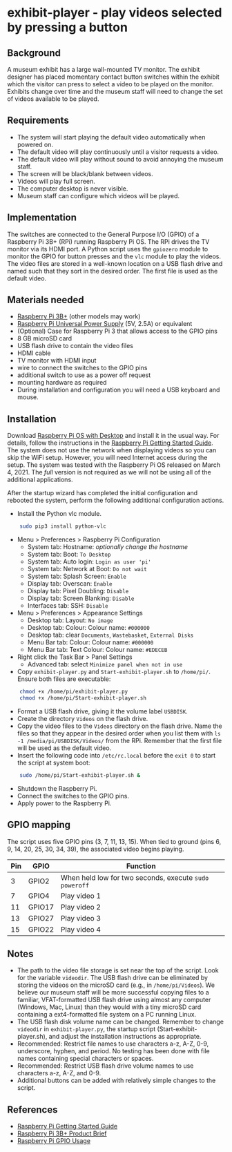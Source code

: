 # exhibit-player - play videos selected by pressing a button

## Background

A museum exhibit has a large wall-mounted TV monitor.
The exhibit designer has placed momentary contact button switches within
the exhibit which the visitor can press to select a video to be played
on the monitor.
Exhibits change over time and the museum staff will need to change the set
of videos available to be played.

## Requirements

- The system will start playing the default video automatically when powered on.
- The default video will play continuously until a visitor requests a video.
- The default video will play without sound to avoid annoying the museum staff.
- The screen will be black/blank between videos.
- Videos will play full screen.
- The computer desktop is never visible.
- Museum staff can configure which videos will be played.

## Implementation

The switches are connected to the General Purpose I/O (GPIO) of a
Raspberry Pi 3B+ (RPi) running Raspberry Pi OS.
The RPi drives the TV monitor via its HDMI port.
A Python script uses the `gpiozero` module to monitor the GPIO
for button presses and the `vlc` module to play the videos.
The video files are stored in a well-known location on a USB flash drive
and named such that they sort in the desired order.
The first file is used as the default video.

## Materials needed

- [Raspberry Pi 3B+](https://www.raspberrypi.org/products/raspberry-pi-3-model-b-plus/) (other models may work)
- [Raspberry Pi Universal Power Supply](https://www.raspberrypi.org/products/raspberry-pi-universal-power-supply/) (5V, 2.5A) or equivalent
- (Optional) Case for Raspberry Pi 3 that allows access to the GPIO pins 
- 8 GB microSD card
- USB flash drive to contain the video files
- HDMI cable
- TV monitor with HDMI input
- wire to connect the switches to the GPIO pins
- additional switch to use as a power off request
- mounting hardware as required
- During installation and configuration you will need a USB keyboard and mouse.

## Installation

Download [Raspberry Pi OS with Desktop](https://www.raspberrypi.org/software/operating-systems/) and install it in the usual way. For details, follow the instructions in the [Raspberry Pi Getting Started Guide](https://projects.raspberrypi.org/en/projects/raspberry-pi-setting-up). The system does not use the network when displaying videos so you can skip the WiFi setup. However, you will need Internet access during the setup. The system was tested with the Raspberry Pi OS released on March 4, 2021. The *full* version is not required as we will not be using all of the additional applications.

After the startup wizard has completed the initial configuration and rebooted
the system, perform the following additional configuration actions.

- Install the Python vlc module.
```bash
	sudo pip3 install python-vlc
```
- Menu > Preferences > Raspberry Pi Configuration
	- System tab: Hostname: *optionally change the hostname*
	- System tab: Boot: `To Desktop`
	- System tab: Auto login: `Login as user 'pi'`
	- System tab: Network at Boot: `Do not wait`
	- System tab: Splash Screen: `Enable`
	- Display tab: Overscan: `Enable`
	- Display tab: Pixel Doubling: `Disable`
	- Display tab: Screen Blanking: `Disable`
	- Interfaces tab: SSH: `Disable`
- Menu > Preferences > Appearance Settings
	- Desktop tab: Layout: `No image`
	- Desktop tab: Colour: Colour name: `#000000`
	- Desktop tab: clear `Documents`, `Wastebasket`, `External Disks`
	- Menu Bar tab: Colour: Colour name: `#000000`
	- Menu Bar tab: Text Colour: Colour name: `#EDECEB`
- Right click the Task Bar > Panel Settings
	- Advanced tab: select `Minimize panel when not in use`
- Copy `exhibit-player.py` and `Start-exhibit-player.sh` to `/home/pi/`. Ensure both files are executable: 
```bash
	chmod +x /home/pi/exhibit-player.py
	chmod +x /home/pi/Start-exhibit-player.sh
```
- Format a USB flash drive, giving it the volume label `USBDISK`.
- Create the directory `Videos` on the flash drive.
- Copy the video files to the `Videos` directory on the flash drive. Name the files so that they appear in the desired order when you list them with `ls -1 /media/pi/USBDISK/Videos/` from the RPi. Remember that the first file will be used as the default video.
- Insert the following code into `/etc/rc.local` before the `exit 0` to start the script at system boot:
```bash
	sudo /home/pi/Start-exhibit-player.sh &
```
- Shutdown the Raspberry Pi.
- Connect the switches to the GPIO pins.
- Apply power to the Raspberry Pi.

## GPIO mapping

The script uses five GPIO pins (3, 7, 11, 13, 15). When tied to ground (pins
6, 9, 14, 20, 25, 30, 34, 39), the associated video begins playing.

Pin | GPIO | Function
----|------|---------
3 | GPIO2 | When held low for two seconds, execute `sudo poweroff`
7 | GPIO4 | Play video 1
11 | GPIO17 | Play video 2
13 | GPIO27 | Play video 3
15 | GPIO22 | Play video 4

## Notes

- The path to the video file storage is set near the top of the script. Look for the variable `videodir`. The USB flash drive can be eliminated by storing the videos on the microSD card (e.g., in `/home/pi/Videos`). We believe our museum staff will be more successful copying files to a familiar, VFAT-formatted USB flash drive using almost any computer (Windows, Mac, Linux) than they would with a tiny microSD card containing a ext4-formatted file system on a PC running Linux.
- The USB flash disk volume name can be changed. Remember to change `videodir` in `exhibit-player.py`, the startup script (Start-exhibit-player.sh), and adjust the installation instructions as appropriate.
- Recommended: Restrict file names to use characters a-z, A-Z, 0-9, underscore, hyphen, and period. No testing has been done with file names containing special characters or spaces.
- Recommended: Restrict USB flash drive volume names to use characters a-z, A-Z, and 0-9.
- Additional buttons can be added with relatively simple changes to the script.

## References

- [Raspberry Pi Getting Started Guide](https://projects.raspberrypi.org/en/projects/raspberry-pi-setting-up)
- [Raspberry Pi 3B+ Product Brief](https://static.raspberrypi.org/files/product-briefs/Raspberry-Pi-Model-Bplus-Product-Brief.pdf)
- [Raspberry Pi GPIO Usage](https://www.raspberrypi.org/documentation/usage/gpio/)


